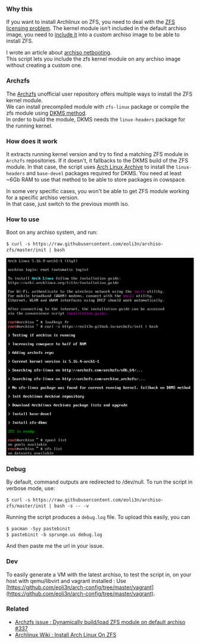 ### Why this

If you want to install Archlinux on ZFS, you need to deal with the [ZFS licensing problem](https://wiki.archlinux.org/index.php/ZFS). The kernel module isn't included in the default archiso image, you need to [include it](https://wiki.archlinux.org/index.php/ZFS#Embed_the_archzfs_packages_into_an_archiso) into a custom archiso image to be able to install ZFS.

I wrote an article about [archiso netbooting](https://eoli3n.github.io/2020/04/25/recovery.html).  
This script lets you include the zfs kernel module on any archiso image without creating a custom one.

### Archzfs

The [Archzfs](https://github.com/archzfs/archzfs/wiki) unofficial user repository offers multiple ways to install the ZFS kernel module.  
We can install precompiled module with ``zfs-linux`` package or compile the zfs module using [DKMS method](https://wiki.archlinux.org/index.php/ZFS#DKMS).  
In order to build the module, DKMS needs the ``linux-headers`` package for the running kernel.

### How does it work

It extracts running kernel version and try to find a matching ZFS module in ``Archzfs`` repositories.
If it doesn't, it fallbacks to the DKMS build of the ZFS module.
In that case, the script uses [Arch Linux Archive](https://wiki.archlinux.org/index.php/Arch_Linux_Archive#How_to_restore_all_packages_to_a_specific_date) to install the ``linux-headers`` and ``base-devel`` packages required for DKMS. You need at least ~6Gb RAM to use that method to be able to store packages in cowspace.

In some very specific cases, you won't be able to get ZFS module working for a specific archiso version.  
In that case, just switch to the previous month iso.

### How to use

Boot on any archiso system, and run:
```
$ curl -s https://raw.githubusercontent.com/eoli3n/archiso-zfs/master/init | bash
```

![dkms-screenshot](./screenshot.png)

### Debug

By default, command outputs are redirected to /dev/null.
To run the script in verbose mode, use:
```
$ curl -s https://raw.githubusercontent.com/eoli3n/archiso-zfs/master/init | bash -s -- -v
```
Running the script produces a ``debug.log`` file.
To upload this easily, you can

```
$ pacman -Syy pastebinit
$ pastebinit -b sprunge.us debug.log
```
And then paste me the url in your issue.

### Dev

To easily generate a VM with the latest archiso, to test the script in, on your host with qemu/libvirt and vagrant installed :
Use [https://github.com/eoli3n/arch-config/tree/master/vagrant](https://github.com/eoli3n/arch-config/tree/master/vagrant).

### Related

- [Archzfs issue : Dynamically build/load ZFS module on default archiso #337](https://github.com/archzfs/archzfs/issues/337)
- [Archlinux Wiki : Install Arch Linux On ZFS](https://wiki.archlinux.org/index.php/Install_Arch_Linux_on_ZFS#Get_ZFS_module_on_archiso_system)

